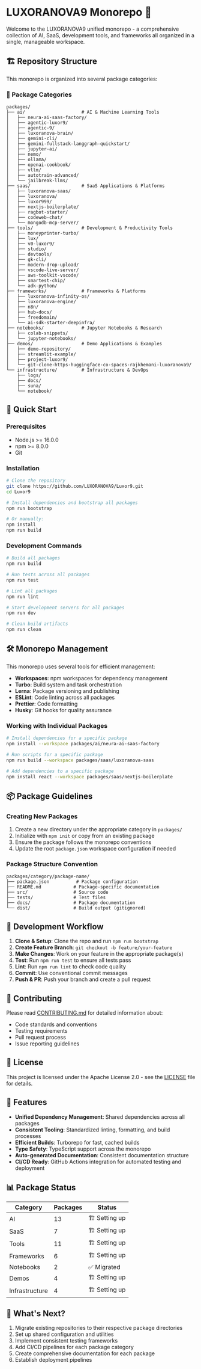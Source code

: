# LUXORANOVA9 Monorepo 🚀

Welcome to the LUXORANOVA9 unified monorepo - a comprehensive collection of AI, SaaS, development tools, and frameworks all organized in a single, manageable workspace.

## 🏗️ Repository Structure

This monorepo is organized into several package categories:

### 📁 Package Categories

```
packages/
├── ai/                     # AI & Machine Learning Tools
│   ├── neura-ai-saas-factory/
│   ├── agentic-luxor9/
│   ├── agentic-9/
│   ├── luxoranova-brain/
│   ├── gemini-cli/
│   ├── gemini-fullstack-langgraph-quickstart/
│   ├── jupyter-ai/
│   ├── nemo/
│   ├── ollama/
│   ├── openai-cookbook/
│   ├── vllm/
│   ├── autotrain-advanced/
│   └── jailbreak-llms/
├── saas/                   # SaaS Applications & Platforms
│   ├── luxoranova-saas/
│   ├── luxoranova/
│   ├── luxor999/
│   ├── nextjs-boilerplate/
│   ├── ragbot-starter/
│   ├── codeweb-chat/
│   └── mongodb-mcp-server/
├── tools/                  # Development & Productivity Tools
│   ├── moneyprinter-turbo/
│   ├── lux/
│   ├── v0-luxor9/
│   ├── studio/
│   ├── devtools/
│   ├── gk-cli/
│   ├── modern-drop-upload/
│   ├── vscode-live-server/
│   ├── aws-toolkit-vscode/
│   ├── smartest-chip/
│   └── adk-python/
├── frameworks/             # Frameworks & Platforms
│   ├── luxoranova-infinity-os/
│   ├── luxoranova-engine/
│   ├── n8n/
│   ├── hub-docs/
│   ├── freedomain/
│   └── ai-sdk-starter-deepinfra/
├── notebooks/              # Jupyter Notebooks & Research
│   ├── colab-snippets/
│   └── jupyter-notebooks/
├── demos/                  # Demo Applications & Examples
│   ├── demo-repository/
│   ├── streamlit-example/
│   ├── project-luxor9/
│   └── git-clone-https-huggingface-co-spaces-rajkhemani-luxoranova9/
└── infrastructure/         # Infrastructure & DevOps
    ├── logs/
    ├── docs/
    ├── suna/
    └── notebook/
```

## 🚀 Quick Start

### Prerequisites

- Node.js >= 16.0.0
- npm >= 8.0.0
- Git

### Installation

```bash
# Clone the repository
git clone https://github.com/LUXORANOVA9/Luxor9.git
cd Luxor9

# Install dependencies and bootstrap all packages
npm run bootstrap

# Or manually:
npm install
npm run build
```

### Development Commands

```bash
# Build all packages
npm run build

# Run tests across all packages
npm run test

# Lint all packages
npm run lint

# Start development servers for all packages
npm run dev

# Clean build artifacts
npm run clean
```

## 🛠️ Monorepo Management

This monorepo uses several tools for efficient management:

- **Workspaces**: npm workspaces for dependency management
- **Turbo**: Build system and task orchestration
- **Lerna**: Package versioning and publishing
- **ESLint**: Code linting across all packages
- **Prettier**: Code formatting
- **Husky**: Git hooks for quality assurance

### Working with Individual Packages

```bash
# Install dependencies for a specific package
npm install --workspace packages/ai/neura-ai-saas-factory

# Run scripts for a specific package
npm run build --workspace packages/saas/luxoranova-saas

# Add dependencies to a specific package
npm install react --workspace packages/saas/nextjs-boilerplate
```

## 📦 Package Guidelines

### Creating New Packages

1. Create a new directory under the appropriate category in `packages/`
2. Initialize with `npm init` or copy from an existing package
3. Ensure the package follows the monorepo conventions
4. Update the root `package.json` workspace configuration if needed

### Package Structure Convention

```
packages/category/package-name/
├── package.json          # Package configuration
├── README.md            # Package-specific documentation
├── src/                 # Source code
├── tests/               # Test files
├── docs/                # Package documentation
└── dist/                # Build output (gitignored)
```

## 🔧 Development Workflow

1. **Clone & Setup**: Clone the repo and run `npm run bootstrap`
2. **Create Feature Branch**: `git checkout -b feature/your-feature`
3. **Make Changes**: Work on your feature in the appropriate package(s)
4. **Test**: Run `npm run test` to ensure all tests pass
5. **Lint**: Run `npm run lint` to check code quality
6. **Commit**: Use conventional commit messages
7. **Push & PR**: Push your branch and create a pull request

## 🤝 Contributing

Please read [CONTRIBUTING.md](./CONTRIBUTING.md) for detailed information about:
- Code standards and conventions
- Testing requirements
- Pull request process
- Issue reporting guidelines

## 📄 License

This project is licensed under the Apache License 2.0 - see the [LICENSE](LICENSE) file for details.

## 🌟 Features

- **Unified Dependency Management**: Shared dependencies across all packages
- **Consistent Tooling**: Standardized linting, formatting, and build processes
- **Efficient Builds**: Turborepo for fast, cached builds
- **Type Safety**: TypeScript support across the monorepo
- **Auto-generated Documentation**: Consistent documentation structure
- **CI/CD Ready**: GitHub Actions integration for automated testing and deployment

## 📊 Package Status

| Category | Packages | Status |
|----------|----------|---------|
| AI | 13 | 🏗️ Setting up |
| SaaS | 7 | 🏗️ Setting up |
| Tools | 11 | 🏗️ Setting up |
| Frameworks | 6 | 🏗️ Setting up |
| Notebooks | 2 | ✅ Migrated |
| Demos | 4 | 🏗️ Setting up |
| Infrastructure | 4 | 🏗️ Setting up |

## 🚀 What's Next?

1. Migrate existing repositories to their respective package directories
2. Set up shared configuration and utilities
3. Implement consistent testing frameworks
4. Add CI/CD pipelines for each package category
5. Create comprehensive documentation for each package
6. Establish deployment pipelines